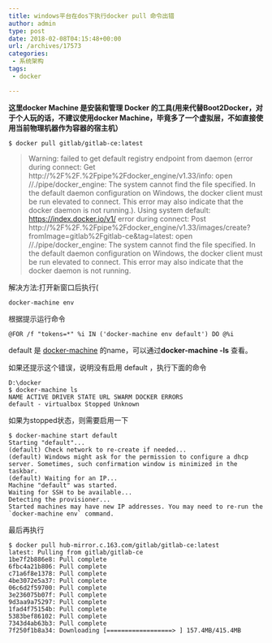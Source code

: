 ```yaml
---
title: windows平台在dos下执行docker pull 命令出错
author: admin
type: post
date: 2018-02-08T04:15:48+00:00
url: /archives/17573
categories:
 - 系统架构
tags:
 - docker

---
```

**这里docker Machine 是安装和管理 Docker 的工具(用来代替Boot2Docker，对于个人玩的话，不建议使用docker Machine，毕竟多了一个虚拟层，不如直接使用当前物理机器作为容器的宿主机）**

```
$ docker pull gitlab/gitlab-ce:latest
```

> Warning: failed to get default registry endpoint from daemon (error during connect: Get http://%2F%2F.%2Fpipe%2Fdocker\_engine/v1.33/info: open //./pipe/docker\_engine: The system cannot find the file specified. In the default daemon configuration on Windows, the docker client must be run elevated to connect. This error may also indicate that the docker daemon is not running.). Using system default: https://index.docker.io/v1/
> error during connect: Post http://%2F%2F.%2Fpipe%2Fdocker\_engine/v1.33/images/create?fromImage=gitlab%2Fgitlab-ce&tag=latest: open //./pipe/docker\_engine: The system cannot find the file specified. In the default daemon configuration on Windows, the docker client must be run elevated to connect. This error may also indicate that the docker daemon is not running.

解决方法:打开新窗口后执行(

```
docker-machine env
```

根据提示运行命令

```
@FOR /f "tokens=*" %i IN ('docker-machine env default') DO @%i
```

default 是 [docker-machine](http://www.cnblogs.com/sparkdev/p/7044950.html) 的name，可以通过**docker-machine -ls** 查看。

如果还提示这个错误，说明没有启用 default ，执行下面的命令

```
D:\docker
$ docker-machine ls
NAME ACTIVE DRIVER STATE URL SWARM DOCKER ERRORS
default - virtualbox Stopped Unknown

```

如果为stopped状态，则需要启用一下

```
$ docker-machine start default
Starting "default"...
(default) Check network to re-create if needed...
(default) Windows might ask for the permission to configure a dhcp server. Sometimes, such confirmation window is minimized in the taskbar.
(default) Waiting for an IP...
Machine "default" was started.
Waiting for SSH to be available...
Detecting the provisioner...
Started machines may have new IP addresses. You may need to re-run the `docker-machine env` command.

```

最后再执行

```
$ docker pull hub-mirror.c.163.com/gitlab/gitlab-ce:latest
latest: Pulling from gitlab/gitlab-ce
1be7f2b886e8: Pull complete
6fbc4a21b806: Pull complete
c71a6f8e1378: Pull complete
4be3072e5a37: Pull complete
06c6d2f59700: Pull complete
3e236075b07f: Pull complete
9d3aa9a75297: Pull complete
1fad4f75154b: Pull complete
5383bef86102: Pull complete
7343d4ab63b3: Pull complete
7f250f1b8a34: Downloading [==================> ] 157.4MB/415.4MB

```